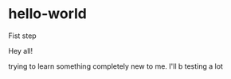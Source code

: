 # hello-world
Fist step

Hey all!

trying to learn something completely new to me.
I'll b testing a lot
